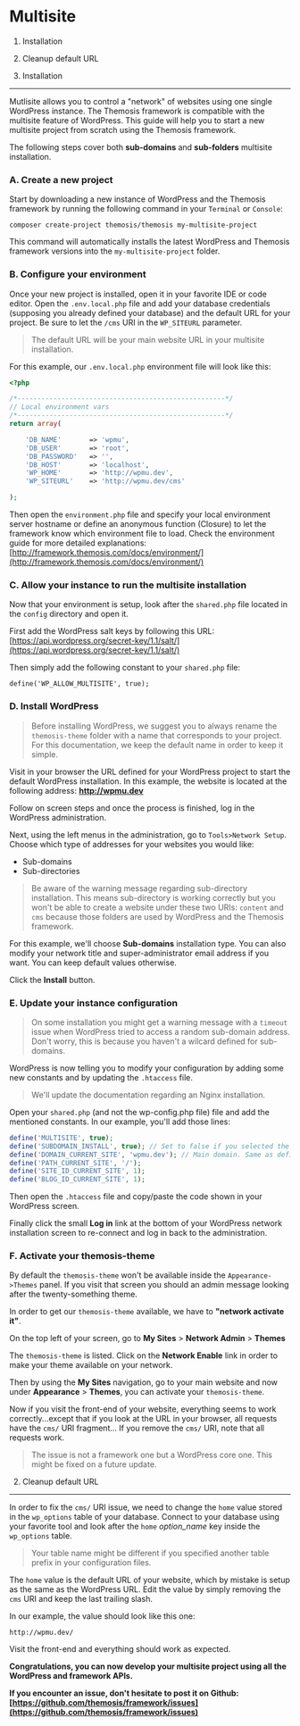 Multisite
=========

1. Installation
2. Cleanup default URL

1. Installation
---------------

Mutlisite allows you to control a "network" of websites using one single WordPress instance. The Themosis framework is compatible with the multisite feature of WordPress. This guide will help you to start a new multisite project from scratch using the Themosis framework.

The following steps cover both **sub-domains** and **sub-folders** multisite installation.

### A. Create a new project

Start by downloading a new instance of WordPress and the Themosis framework by running the following command in your `Terminal` or `Console`:

```
composer create-project themosis/themosis my-multisite-project
```

This command will automatically installs the latest WordPress and Themosis framework versions into the `my-multisite-project` folder.

### B. Configure your environment

Once your new project is installed, open it in your favorite IDE or code editor. Open the `.env.local.php` file and add your database credentials (supposing you already defined your database) and the default URL for your project. Be sure to let the `/cms` URI in the `WP_SITEURL` parameter.

> The default URL will be your main website URL in your multisite installation.

For this example, our `.env.local.php` environment file will look like this:

```php
<?php

/*----------------------------------------------------*/
// Local environment vars
/*----------------------------------------------------*/
return array(

    'DB_NAME'       => 'wpmu',
    'DB_USER'       => 'root',
    'DB_PASSWORD'   => '',
    'DB_HOST'       => 'localhost',
    'WP_HOME'       => 'http://wpmu.dev',
    'WP_SITEURL'    => 'http://wpmu.dev/cms'

);
```
Then open the `environment.php` file and specify your local environment server hostname or define an anonymous function (Closure) to let the framework know which environment file to load. Check the environment guide for more detailed explanations: [http://framework.themosis.com/docs/environment/](http://framework.themosis.com/docs/environment/)

### C. Allow your instance to run the multisite installation

Now that your environment is setup, look after the `shared.php` file located in the `config` directory and open it.

First add the WordPress salt keys by following this URL: [https://api.wordpress.org/secret-key/1.1/salt/](https://api.wordpress.org/secret-key/1.1/salt/)

Then simply add the following constant to your `shared.php` file:

```
define('WP_ALLOW_MULTISITE', true);
```

### D. Install WordPress

> Before installing WordPress, we suggest you to always rename the `themosis-theme` folder with a name that corresponds to your project. For this documentation, we keep the default name in order to keep it simple.

Visit in your browser the URL defined for your WordPress project to start the default WordPress installation. In this example, the website is located at the following address: **http://wpmu.dev**

Follow on screen steps and once the process is finished, log in the WordPress administration.

Next, using the left menus in the administration, go to `Tools>Network Setup`. Choose which type of addresses for your websites you would like:
- Sub-domains
- Sub-directories

> Be aware of the warning message regarding sub-directory installation. This means sub-directory is working correctly but you won't be able to create a website under these two URIs: `content` and `cms` because those folders are used by WordPress and the Themosis framework.

For this example, we'll choose **Sub-domains** installation type. You can also modify your network title and super-administrator email address if you want. You can keep default values otherwise.

Click the **Install** button.

### E. Update your instance configuration

> On some installation you might get a warning message with a `timeout` issue when WordPress tried to access a random sub-domain address. Don't worry, this is because you haven't a wilcard defined for sub-domains.

WordPress is now telling you to modify your configuration by adding some new constants and by updating the `.htaccess` file.

> We'll update the documentation regarding an Nginx installation.

Open your `shared.php` (and not the wp-config.php file) file and add the mentioned constants. In our example, you'll add those lines:

```php
define('MULTISITE', true);
define('SUBDOMAIN_INSTALL', true); // Set to false if you selected the "Sub-directories" installation.
define('DOMAIN_CURRENT_SITE', 'wpmu.dev'); // Main domain. Same as defined in your .env file without the http protocol.
define('PATH_CURRENT_SITE', '/');
define('SITE_ID_CURRENT_SITE', 1);
define('BLOG_ID_CURRENT_SITE', 1);
```

Then open the `.htaccess` file and copy/paste the code shown in your WordPress screen.

Finally click the small **Log in** link at the bottom of your WordPress network installation screen to re-connect and log in back to the administration.

### F. Activate your themosis-theme

By default the `themosis-theme` won't be available inside the `Appearance->Themes` panel. If you visit that screen you should an admin message looking after the twenty-something theme.

In order to get our `themosis-theme` available, we have to **"network activate it"**.

On the top left of your screen, go to **My Sites** > **Network Admin** > **Themes**

The `themosis-theme` is listed. Click on the **Network Enable** link in order to make your theme available on your network.

Then by using the **My Sites** navigation, go to your main website and now under **Appearance** > **Themes**, you can activate your `themosis-theme`.

Now if you visit the front-end of your website, everything seems to work correctly...except that if you look at the URL in your browser, all requests have the `cms/` URI fragment... If you remove the `cms/` URI, note that all requests work.

> The issue is not a framework one but a WordPress core one. This might be fixed on a future update.

2. Cleanup default URL
---------------------

In order to fix the `cms/` URI issue, we need to change the `home` value stored in the `wp_options` table of your database. Connect to your database using your favorite tool and look after the `home` _option\_name_ key inside the `wp_options` table.

> Your table name might be different if you specified another table prefix in your configuration files.

The `home` value is the default URL of your website, which by mistake is setup as the same as the WordPress URL. Edit the value by simply removing the `cms` URI and keep the last trailing slash.

In our example, the value should look like this one:

```mysql
http://wpmu.dev/
```

Visit the front-end and everything should work as expected.

**Congratulations, you can now develop your multisite project using all the WordPress and framework APIs.**

**If you encounter an issue, don't hesitate to post it on Github: [https://github.com/themosis/framework/issues](https://github.com/themosis/framework/issues)**


